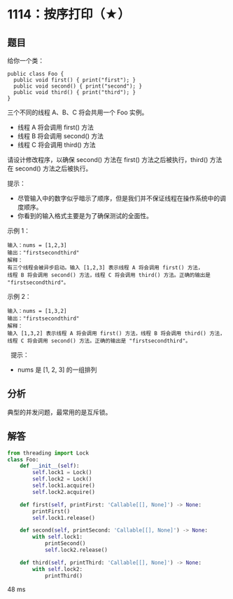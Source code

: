 # 1114：按序打印（★）




## 题目

给你一个类：

    public class Foo {
      public void first() { print("first"); }
      public void second() { print("second"); }
      public void third() { print("third"); }
    }

三个不同的线程 A、B、C 将会共用一个 Foo 实例。
- 线程 A 将会调用 first() 方法
- 线程 B 将会调用 second() 方法
- 线程 C 将会调用 third() 方法

请设计修改程序，以确保 second() 方法在 first() 方法之后被执行，third() 方法在 second() 方法之后被执行。

提示：
- 尽管输入中的数字似乎暗示了顺序，但是我们并不保证线程在操作系统中的调度顺序。
- 你看到的输入格式主要是为了确保测试的全面性。
 

示例 1：
    
    输入：nums = [1,2,3]
    输出："firstsecondthird"
    解释：
    有三个线程会被异步启动。输入 [1,2,3] 表示线程 A 将会调用 first() 方法，
    线程 B 将会调用 second() 方法，线程 C 将会调用 third() 方法。正确的输出是 "firstsecondthird"。

示例 2：

    输入：nums = [1,3,2]
    输出："firstsecondthird"
    解释：
    输入 [1,3,2] 表示线程 A 将会调用 first() 方法，线程 B 将会调用 third() 方法，
    线程 C 将会调用 second() 方法。正确的输出是 "firstsecondthird"。
 
提示：
- nums 是 [1, 2, 3] 的一组排列


## 分析

典型的并发问题，最常用的是互斥锁。

## 解答

```python
from threading import Lock
class Foo:
    def __init__(self):
        self.lock1 = Lock()
        self.lock2 = Lock()
        self.lock1.acquire()
        self.lock2.acquire()

    def first(self, printFirst: 'Callable[[], None]') -> None:
        printFirst()
        self.lock1.release()

    def second(self, printSecond: 'Callable[[], None]') -> None:
        with self.lock1:
            printSecond()
            self.lock2.release()

    def third(self, printThird: 'Callable[[], None]') -> None:
        with self.lock2:
            printThird()
```
48 ms

